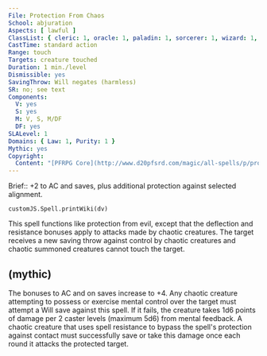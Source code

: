 ```yaml
---
File: Protection From Chaos
School: abjuration
Aspects: [ lawful ]
ClassList: { cleric: 1, oracle: 1, paladin: 1, sorcerer: 1, wizard: 1, inquisitor: 1, summoner: 1, unchained summoner: 1, bloodrager: 1, shaman: 1, spiritualist: 1, medium: 1 }
CastTime: standard action
Range: touch
Targets: creature touched
Duration: 1 min./level
Dismissible: yes
SavingThrow: Will negates (harmless)
SR: no; see text
Components:
  V: yes
  S: yes
  M: V, S, M/DF
  DF: yes
SLALevel: 1
Domains: { Law: 1, Purity: 1 }
Mythic: yes
Copyright:
  Content: "[PFRPG Core](http://www.d20pfsrd.com/magic/all-spells/p/protection-from-chaos)"
---
```

Brief:: +2 to AC and saves, plus additional protection against selected alignment.

```dataviewjs
customJS.Spell.printWiki(dv)
```

This spell functions like protection from evil, except that the deflection and resistance bonuses apply to attacks made by chaotic creatures. The target receives a new saving throw against control by chaotic creatures and chaotic summoned creatures cannot touch the target.


## (mythic)

The bonuses to AC and on saves increase to +4. Any chaotic creature attempting to possess or exercise mental control over the target must attempt a Will save against this spell. If it fails, the creature takes 1d6 points of damage per 2 caster levels (maximum 5d6) from mental feedback. A chaotic creature that uses spell resistance to bypass the spell's protection against contact must successfully save or take this damage once each round it attacks the protected target.
